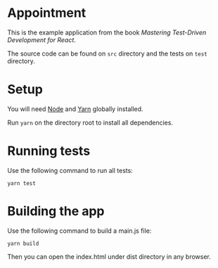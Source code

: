 # **Appointment**

This is the example application from the book *Mastering Test-Driven
Development for React*.

The source code can be found on `src` directory and the tests on `test`
directory.

# **Setup**

You will need [Node](https://nodejs.org/en/) and [Yarn](https://yarnpkg.com/lang/en/) globally
installed.

Run `yarn` on the directory root to install all dependencies.

# **Running tests**

Use the following command to run all tests:

`yarn test`

# **Building the app**

Use the following command to build a main.js file:

`yarn build`

Then you can open the index.html under dist directory in any browser.
